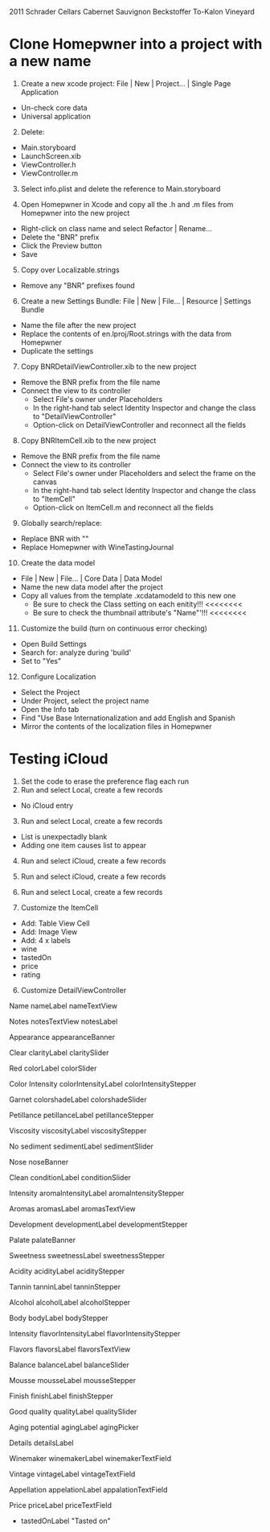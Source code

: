 2011 Schrader Cellars Cabernet Sauvignon Beckstoffer To-Kalon Vineyard



Clone Homepwner into a project with a new name
==============================================
1. Create a new xcode project: File | New | Project... | Single Page Application
- Un-check core data
- Universal application

2. Delete:
- Main.storyboard
- LaunchScreen.xib
- ViewController.h
- ViewController.m

3. Select info.plist and delete the reference to Main.storyboard

4. Open Homepwner in Xcode and copy all the .h and .m files from Homepwner into the new project
- Right-click on class name and select Refactor | Rename...
- Delete the "BNR" prefix
- Click the Preview button
- Save

5. Copy over Localizable.strings
- Remove any "BNR" prefixes found

6. Create a new Settings Bundle: File | New | File... | Resource | Settings Bundle
- Name the file after the new project
- Replace the contents of en.lproj/Root.strings with the data from Homepwner
- Duplicate the settings

7. Copy BNRDetailViewController.xib to the new project
- Remove the BNR prefix from the file name
- Connect the view to its controller
  - Select File's owner under Placeholders
  - In the right-hand tab select Identity Inspector and change the class to "DetailViewController"
  - Option-click on DetailViewController and reconnect all the fields

8. Copy BNRItemCell.xib to the new project
- Remove the BNR prefix from the file name
- Connect the view to its controller
  - Select File's owner under Placeholders and select the frame on the canvas
  - In the right-hand tab select Identity Inspector and change the class to "ItemCell"
  - Option-click on ItemCell.m and reconnect all the fields

9. Globally search/replace:
- Replace BNR with ""
- Replace Homepwner with WineTastingJournal

10. Create the data model
- File | New | File... | Core Data | Data Model
- Name the new data model after the project
- Copy all values from the template .xcdatamodeld to this new one
  - Be sure to check the Class setting on each enitity!!! <<<<<<<<
  - Be sure to check the thumbnail attribute's "Name"'!!! <<<<<<<<

11. Customize the build (turn on continuous error checking)
- Open Build Settings
- Search for: analyze during 'build'
- Set to "Yes"

12. Configure Localization
- Select the Project
- Under Project, select the project name
- Open the Info tab
- Find "Use Base Internationalization and add English and Spanish
- Mirror the contents of the localization files in Homepwner


Testing iCloud
==============
1. Set the code to erase the preference flag each run
2. Run and select Local, create a few records
  - No iCloud entry
3. Run and select Local, create a few records
  - List is unexpectadly blank
  - Adding one item causes list to appear
4. Run and select iCloud, create a few records
5. Run and select iCloud, create a few records
6. Run and select Local, create a few records



5. Customize the ItemCell
- Add: Table View Cell
- Add: Image View
- Add: 4 x labels
- wine
- tastedOn
- price
- rating

6. Customize DetailViewController

Name
  nameLabel
  nameTextView

Notes
  notesTextView
  notesLabel

Appearance
  appearanceBanner

Clear
  clarityLabel
  claritySlider

Red
  colorLabel
  colorSlider

Color Intensity
  colorIntensityLabel
  colorIntensityStepper

Garnet
  colorshadeLabel
  colorshadeSlider

Petillance
  petillanceLabel
  petillanceStepper

Viscosity
  viscosityLabel
  viscosityStepper

No sediment
  sedimentLabel
  sedimentSlider

Nose
  noseBanner

Clean
  conditionLabel
  conditionSlider

Intensity
  aromaIntensityLabel
  aromaIntensityStepper

Aromas
  aromasLabel
  aromasTextView

Development
  developmentLabel
  developmentStepper

Palate
  palateBanner

Sweetness
  sweetnessLabel
  sweetnessStepper

Acidity
  acidityLabel
  acidityStepper

Tannin
  tanninLabel
  tanninStepper

Alcohol
  alcoholLabel
  alcoholStepper

Body
  bodyLabel
  bodyStepper

Intensity
  flavorIntensityLabel
  flavorIntensityStepper

Flavors
  flavorsLabel
  flavorsTextView

Balance
  balanceLabel
  balanceSlider

Mousse
  mousseLabel
  mousseStepper

Finish
  finishLabel
  finishStepper

Good quality
  qualityLabel
  qualitySlider

Aging potential
  agingLabel
  agingPicker

Details
  detailsLabel

Winemaker
  winemakerLabel
  winemakerTextField

Vintage
  vintageLabel
  vintageTextField

Appellation
  appelationLabel
  appalationTextField

Price
  priceLabel
  priceTextField


- tastedOnLabel "Tasted on"
